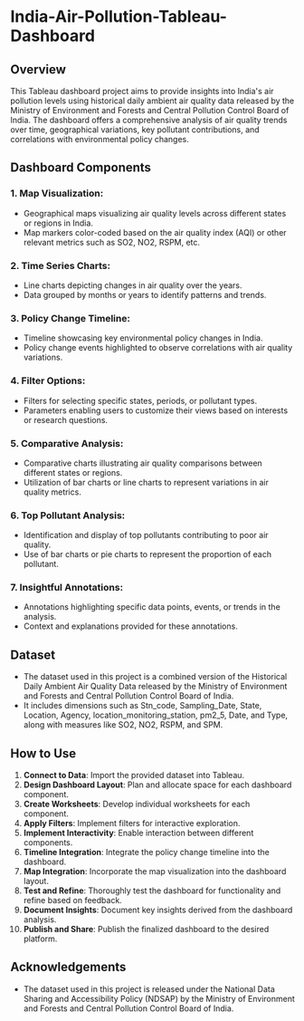 # India-Air-Pollution-Tableau-Dashboard

## Overview
This Tableau dashboard project aims to provide insights into India's air pollution levels using historical daily ambient air quality data released by the Ministry of Environment and Forests and Central Pollution Control Board of India. The dashboard offers a comprehensive analysis of air quality trends over time, geographical variations, key pollutant contributions, and correlations with environmental policy changes.

## Dashboard Components

### 1. Map Visualization:
   - Geographical maps visualizing air quality levels across different states or regions in India.
   - Map markers color-coded based on the air quality index (AQI) or other relevant metrics such as SO2, NO2, RSPM, etc.

### 2. Time Series Charts:
   - Line charts depicting changes in air quality over the years.
   - Data grouped by months or years to identify patterns and trends.

### 3. Policy Change Timeline:
   - Timeline showcasing key environmental policy changes in India.
   - Policy change events highlighted to observe correlations with air quality variations.

### 4. Filter Options:
   - Filters for selecting specific states, periods, or pollutant types.
   - Parameters enabling users to customize their views based on interests or research questions.

### 5. Comparative Analysis:
   - Comparative charts illustrating air quality comparisons between different states or regions.
   - Utilization of bar charts or line charts to represent variations in air quality metrics.

### 6. Top Pollutant Analysis:
   - Identification and display of top pollutants contributing to poor air quality.
   - Use of bar charts or pie charts to represent the proportion of each pollutant.

### 7. Insightful Annotations:
   - Annotations highlighting specific data points, events, or trends in the analysis.
   - Context and explanations provided for these annotations.

## Dataset
- The dataset used in this project is a combined version of the Historical Daily Ambient Air Quality Data released by the Ministry of Environment and Forests and Central Pollution Control Board of India.
- It includes dimensions such as Stn_code, Sampling_Date, State, Location, Agency, location_monitoring_station, pm2_5, Date, and Type, along with measures like SO2, NO2, RSPM, and SPM.

## How to Use
1. **Connect to Data**: Import the provided dataset into Tableau.
2. **Design Dashboard Layout**: Plan and allocate space for each dashboard component.
3. **Create Worksheets**: Develop individual worksheets for each component.
4. **Apply Filters**: Implement filters for interactive exploration.
5. **Implement Interactivity**: Enable interaction between different components.
6. **Timeline Integration**: Integrate the policy change timeline into the dashboard.
7. **Map Integration**: Incorporate the map visualization into the dashboard layout.
8. **Test and Refine**: Thoroughly test the dashboard for functionality and refine based on feedback.
9. **Document Insights**: Document key insights derived from the dashboard analysis.
10. **Publish and Share**: Publish the finalized dashboard to the desired platform.

## Acknowledgements
- The dataset used in this project is released under the National Data Sharing and Accessibility Policy (NDSAP) by the Ministry of Environment and Forests and Central Pollution Control Board of India.

